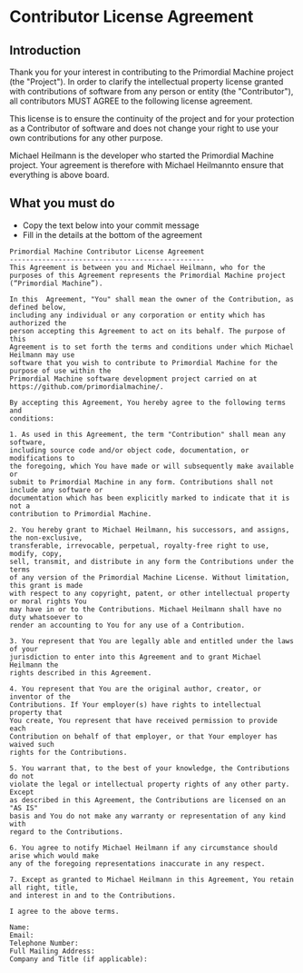 # Contributor License Agreement

## Introduction

Thank you for your interest in contributing to the Primordial Machine project (the "Project").
In order to clarify the intellectual property license granted with contributions of software from any person or entity (the "Contributor"),
all contributors MUST AGREE to the following license agreement.

This license is to ensure the continuity of the project and for your protection as a Contributor of software and does not change your right to use your own contributions for any other purpose.

Michael Heilmann is the developer who started the Primordial Machine project.
Your agreement is therefore with Michael Heilmannto ensure that everything is above board.

## What you must do

- Copy the text below into your commit message
- Fill in the details at the bottom of the agreement

```
Primordial Machine Contributor License Agreement
------------------------------------------------
This Agreement is between you and Michael Heilmann, who for the 
purposes of this Agreement represents the Primordial Machine project (“Primordial Machine”).

In this  Agreement, "You" shall mean the owner of the Contribution, as defined below, 
including any individual or any corporation or entity which has authorized the 
person accepting this Agreement to act on its behalf. The purpose of this 
Agreement is to set forth the terms and conditions under which Michael Heilmann may use 
software that you wish to contribute to Primordial Machine for the purpose of use within the 
Primordial Machine software development project carried on at https://github.com/primordialmachine/.

By accepting this Agreement, You hereby agree to the following terms and 
conditions:

1. As used in this Agreement, the term "Contribution" shall mean any software, 
including source code and/or object code, documentation, or modifications to 
the foregoing, which You have made or will subsequently make available or 
submit to Primordial Machine in any form. Contributions shall not include any software or 
documentation which has been explicitly marked to indicate that it is not a 
contribution to Primordial Machine.

2. You hereby grant to Michael Heilmann, his successors, and assigns, the non-exclusive, 
transferable, irrevocable, perpetual, royalty-free right to use, modify, copy, 
sell, transmit, and distribute in any form the Contributions under the terms 
of any version of the Primordial Machine License. Without limitation, this grant is made
with respect to any copyright, patent, or other intellectual property or moral rights You 
may have in or to the Contributions. Michael Heilmann shall have no duty whatsoever to 
render an accounting to You for any use of a Contribution.

3. You represent that You are legally able and entitled under the laws of your 
jurisdiction to enter into this Agreement and to grant Michael Heilmann the
rights described in this Agreement.

4. You represent that You are the original author, creator, or inventor of the 
Contributions. If Your employer(s) have rights to intellectual property that 
You create, You represent that have received permission to provide each 
Contribution on behalf of that employer, or that Your employer has waived such 
rights for the Contributions.

5. You warrant that, to the best of your knowledge, the Contributions do not 
violate the legal or intellectual property rights of any other party. Except 
as described in this Agreement, the Contributions are licensed on an "AS IS" 
basis and You do not make any warranty or representation of any kind with
regard to the Contributions.

6. You agree to notify Michael Heilmann if any circumstance should arise which would make 
any of the foregoing representations inaccurate in any respect.

7. Except as granted to Michael Heilmann in this Agreement, You retain all right, title, 
and interest in and to the Contributions.

I agree to the above terms.

Name:
Email:
Telephone Number:
Full Mailing Address:
Company and Title (if applicable):
        
```
